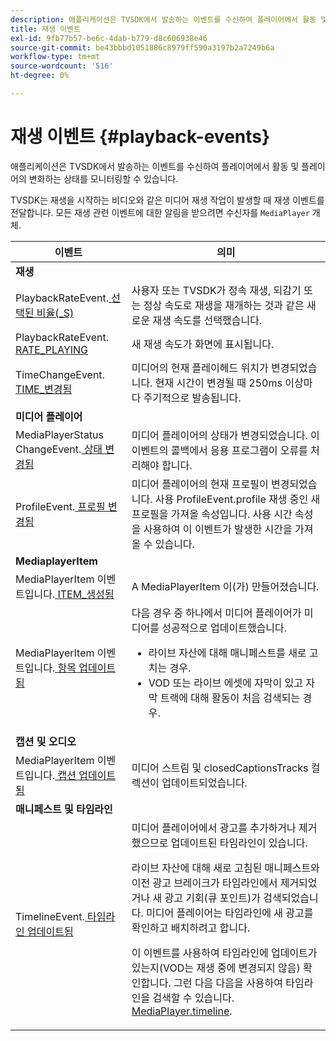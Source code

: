 ```yaml
---
description: 애플리케이션은 TVSDK에서 발송하는 이벤트를 수신하여 플레이어에서 활동 및 플레이어의 변화하는 상태를 모니터링할 수 있습니다.
title: 재생 이벤트
exl-id: 9fb77b57-be6c-4dab-b779-d8c606938e46
source-git-commit: be43bbbd1051886c8979ff590a3197b2a7249b6a
workflow-type: tm+mt
source-wordcount: '516'
ht-degree: 0%

---
```


# 재생 이벤트 {#playback-events}

애플리케이션은 TVSDK에서 발송하는 이벤트를 수신하여 플레이어에서 활동 및 플레이어의 변화하는 상태를 모니터링할 수 있습니다.

TVSDK는 재생을 시작하는 비디오와 같은 미디어 재생 작업이 발생할 때 재생 이벤트를 전달합니다. 모든 재생 관련 이벤트에 대한 알림을 받으려면 수신자를 `MediaPlayer` 개체.

<table frame="all" colsep="1" rowsep="1" id="table_922EEA3DE0BD47BA982E11F890CA0A6B"> 
 <thead> 
  <tr rowsep="1"> 
   <th colname="1" class="entry"> 이벤트 </th> 
   <th colname="2" class="entry"> 의미 </th> 
  </tr> 
 </thead>
 <tbody> 
  <tr rowsep="1"> 
   <td colname="1"><b>재생</b> </td> 
   <td colname="2"> </td>
  </tr> 
  <tr rowsep="1"> 
   <td colname="1">PlaybackRateEvent.<a href="https://help.adobe.com/en_US/primetime/api/psdk/asdoc-dhls_1.4/com/adobe/mediacore/events/PlaybackRateEvent.html#RATE_SELECTED" format="html" scope="external"> 선택된 비율(_S)</a> </td> 
   <td colname="2"> 사용자 또는 TVSDK가 정속 재생, 되감기 또는 정상 속도로 재생을 재개하는 것과 같은 새로운 재생 속도를 선택했습니다. </td> 
  </tr> 
  <tr rowsep="1"> 
   <td colname="1">PlaybackRateEvent.<a href="https://help.adobe.com/en_US/primetime/api/psdk/asdoc-dhls_1.4/com/adobe/mediacore/events/PlaybackRateEvent.html#RATE_PLAYING" format="html" scope="external"> RATE_PLAYING</a> </td> 
   <td colname="2"> 새 재생 속도가 화면에 표시됩니다. </td> 
  </tr> 
  <tr rowsep="1"> 
   <td colname="1"> TimeChangeEvent.<a href="https://help.adobe.com/en_US/primetime/api/psdk/asdoc-dhls_1.4/com/adobe/mediacore/events/TimeChangeEvent.html#TIME_CHANGED" format="html" scope="external"> TIME_변경됨</a> </td> 
   <td colname="2"> 미디어의 현재 플레이헤드 위치가 변경되었습니다. 현재 시간이 변경될 때 250ms 이상마다 주기적으로 발송됩니다. </td> 
  </tr> 
  <tr rowsep="1"> 
   <td colname="1"><b>미디어 플레이어</b> </td> 
   <td colname="2"> </td>
  </tr> 
  <tr rowsep="1"> 
   <td colname="1">MediaPlayerStatus ChangeEvent.<a href="https://help.adobe.com/en_US/primetime/api/psdk/asdoc-dhls_1.4/com/adobe/mediacore/events/MediaPlayerStatusChangeEvent.html#STATUS_CHANGED" format="html" scope="external"> 상태 변경됨</a> </td> 
   <td colname="2"> 미디어 플레이어의 상태가 변경되었습니다. 이 이벤트의 콜백에서 응용 프로그램이 오류를 처리해야 합니다. </td> 
  </tr> 
  <tr rowsep="1"> 
   <td colname="1">ProfileEvent.<a href="https://help.adobe.com/en_US/primetime/api/psdk/asdoc-dhls_1.4/com/adobe/mediacore/events/ProfileEvent.html#PROFILE_CHANGED" format="html" scope="external"> 프로필 변경됨</a> </td> 
   <td colname="2">미디어 플레이어의 현재 프로필이 변경되었습니다. 사용 <span class="codeph"> ProfileEvent.profile</span> 재생 중인 새 프로필을 가져올 속성입니다. 사용 <span class="codeph"> 시간</span> 속성을 사용하여 이 이벤트가 발생한 시간을 가져올 수 있습니다. </td> 
  </tr> 
  <tr rowsep="1"> 
   <td colname="1"><b>MediaplayerItem</b> </td> 
   <td colname="2"> </td>
  </tr> 
  <tr rowsep="1"> 
   <td colname="1">MediaPlayerItem 이벤트입니다.<a href="https://help.adobe.com/en_US/primetime/api/psdk/asdoc-dhls_1.4/com/adobe/mediacore/events/MediaPlayerItemEvent.html#ITEM_CREATED" format="html" scope="external"> ITEM_생성됨</a> </td> 
   <td colname="2">A <span class="codeph"> MediaPlayerItem</span> 이(가) 만들어졌습니다. </td> 
  </tr> 
  <tr rowsep="1"> 
   <td colname="1">MediaPlayerItem 이벤트입니다.<a href="https://help.adobe.com/en_US/primetime/api/psdk/asdoc-dhls_1.4/com/adobe/mediacore/events/MediaPlayerItemEvent.html#ITEM_UPDATED" format="html" scope="external"> 항목 업데이트됨</a> </td> 
   <td colname="2">다음 경우 중 하나에서 미디어 플레이어가 미디어를 성공적으로 업데이트했습니다. 
    <ul id="ul_E4D1A1D468544C3B9F8046E9B68A956D"> 
     <li id="li_35A2A417BF924E039D9CB36CFBCDFEB6">라이브 자산에 대해 매니페스트를 새로 고치는 경우. </li> 
     <li id="li_E7AB380C212B4011B07C3B313282681C">VOD 또는 라이브 에셋에 자막이 있고 자막 트랙에 대해 활동이 처음 검색되는 경우. </li> 
    </ul> </td> 
  </tr> 
  <tr rowsep="1"> 
   <td colname="1"><b>캡션 및 오디오</b> </td> 
   <td colname="2"> </td>
  </tr> 
  <tr rowsep="1"> 
   <td colname="1"> MediaPlayerItem 이벤트입니다.<a href="https://help.adobe.com/en_US/primetime/api/psdk/asdoc-dhls_1.4/com/adobe/mediacore/events/MediaPlayerItemEvent.html#CAPTION_UPDATED" format="html" scope="external"> 캡션 업데이트됨</a> </td> 
   <td colname="2">미디어 스트림 및 <span class="codeph"> closedCaptionsTracks</span> 컬렉션이 업데이트되었습니다. </td> 
  </tr> 
  <tr rowsep="1"> 
   <td colname="1"><b>매니페스트 및 타임라인</b> </td> 
   <td colname="2"> </td>
  </tr> 
  <tr rowsep="0"> 
   <td colname="1">TimelineEvent.<a href="https://help.adobe.com/en_US/primetime/api/psdk/asdoc-dhls_1.4/com/adobe/mediacore/events/TimelineEvent.html#TIMELINE_UPDATED" format="html" scope="external"> 타임라인 업데이트됨</a> </td> 
   <td colname="2">미디어 플레이어에서 광고를 추가하거나 제거했으므로 업데이트된 타임라인이 있습니다. <p>라이브 자산에 대해 새로 고침된 매니페스트와 이전 광고 브레이크가 타임라인에서 제거되었거나 새 광고 기회(큐 포인트)가 검색되었습니다. 미디어 플레이어는 타임라인에 새 광고를 확인하고 배치하려고 합니다. </p> <p> 이 이벤트를 사용하여 타임라인에 업데이트가 있는지(VOD는 재생 중에 변경되지 않음) 확인합니다. 그런 다음 다음을 사용하여 타임라인을 검색할 수 있습니다. <a href="https://help.adobe.com/en_US/primetime/api/psdk/asdoc-dhls_1.4/com/adobe/mediacore/MediaPlayer.html#timeline" format="html" scope="external"> MediaPlayer.timeline</a>. </p> </td> 
  </tr> 
 </tbody> 
</table>
